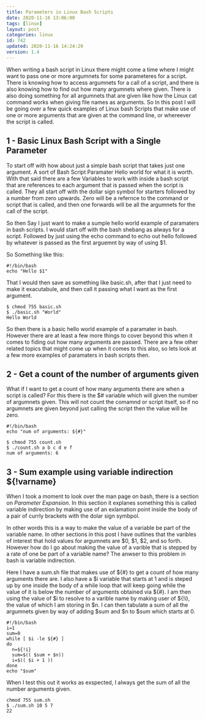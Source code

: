 ```yaml
---
title: Parameters in Linux Bash Scripts
date: 2020-11-16 13:06:00
tags: [linux]
layout: post
categories: linux
id: 742
updated: 2020-11-16 14:24:29
version: 1.4
---
```


When writing a bash script in Linux there might come a time where I might want to pass one or more argumnets for some parameteres for a script. There is knowing how to access argumnets for a call of a script, and there is also knowing how to find out how many argumnets where given. There is also doing something for all argumnets that are given like how the Linux cat command works when giving file names as arguments. So In this post I will be going over a few quick examples of Linux bash Scripts that make use of one or more arguments that are given at the command line, or whereever the script is called.

<!-- more -->

## 1 - Basic Linux Bash Script with a Single Parameter

To start off with how about just a simple bash script that takes just one argument. A sort of Bash Script Paramater Hello world for what it is worth. With that said there are a few Variables to work with inside a bash script that are references to each argument that is passed when the script is called. They all start off with the dollar sign symbol for starters followed by a number from zero upwards. Zero will be a refernce to the command or script that is called, and then one forwards will be all the argumnets for the call of the script.

So then Say I just want to make a sumple hello world example of paramaters in bash scripts. I would start off with the bash shebang as always for a script. Followed by just using the echo command to echo out hello followed by whatever is passed as the first arguemnt by way of using $1.

So Something like this:

```
#!/bin/bash
echo "Hello $1"
```

That I would then save as something like basic.sh, after that I just need to make it exacutabule, and then call it passing what I want as the first argument.

```
$ chmod 755 basic.sh
$ ./basic.sh "World"
Hello World
```

So then there is a basic hello world example of a paramater in bash. However there are at least a few more things to cover beyond this when it comes to fiding out how many arguments are passed. There are a few other related topics that might come up when it comes to this also, so lets look at a few more examples of paramaters in bash scripts then.

## 2 - Get a count of the number of arguments given

What if I want to get a count of how many arguments there are when a script is called? For this there is the $# variable which will given the number of argumnets given. This will not count the comamnd or script itself, so if no argumnets are given beyond just calling the script then the value will be zero.

```
#!/bin/bash
echo "num of arguments: ${#}"
```

```
$ chmod 755 count.sh
$ ./count.sh a b c d e f
num of arguments: 6
```

## 3 - Sum example using variable indirection ${!varname}

When I took a moment to look over the man page on bash, there is a section on _Parameter Expansion_. In this section it explanes something this is called variable indirection by making use of an exlamation point inside the body of a pair of currly brackets with the dolar sign symbpol.

In other words this is a way to make the value of a variable be part of the variable name. In other sections in this post I have outlines that the varibles of interest that hold values for argumnets are $0, $1, $2, and so forth. However how do I go about making the value of a varible that is stepped by a rate of one be part of a variable name? The anwser to this problem in bash is variable indirection.

Here I have a sum.sh file that makes use of ${#} to get a count of how many arguments there are. I also have a $i variable that starts at 1 and is steped up by one inside the body of a while loop that will keep going while the value of it is below the number of arguments obtained via ${#}. I am then using the value of $i to resolve to a varible name by making user of ${!i}, the value of which I am storing in $n. I can then tabulate a sum of all the argumnets given by way of adding $sum and $n to $sum which starts at 0.

```
#!/bin/bash
i=1
sum=0
while [ $i -le ${#} ]
do
  n=${!i}
  sum=$(( $sum + $n))
  i=$(( $i + 1 ))
done
echo "$sum"
```

When I test this out it works as exspected, I always get the sum of all the number arguments given.

```
chmod 755 sum.sh
$ ./sum.sh 10 5 7
22
```
